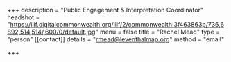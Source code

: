 +++
description = "Public Engagement & Interpretation Coordinator"
headshot = "https://iiif.digitalcommonwealth.org/iiif/2/commonwealth:3f463863p/736,6892,514,514/,600/0/default.jpg"
menu = false
title = "Rachel Mead"
type = "person"
[[contact]]
details = "rmead@leventhalmap.org"
method = "email"

+++
